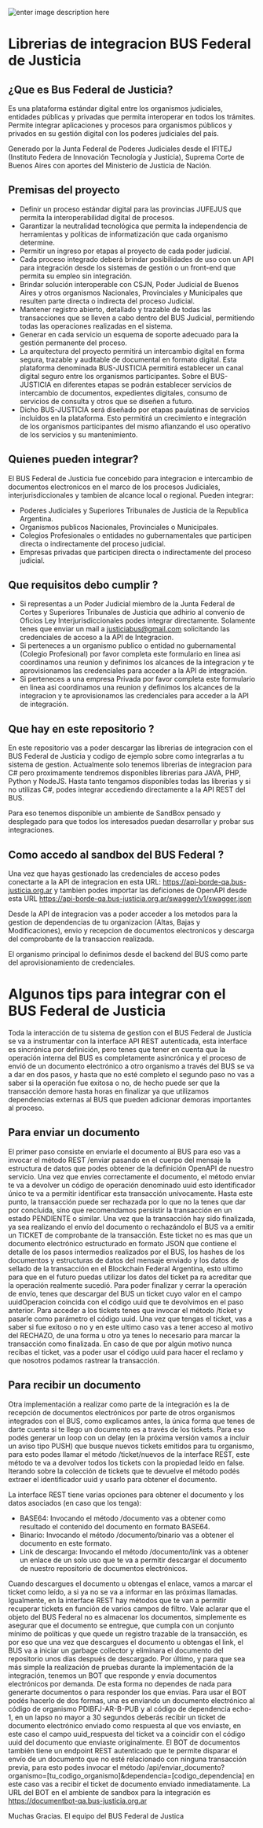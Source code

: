 ![enter image description here](https://www.bus-justicia.org.ar/images/iconos/logo-busjus.svg#joomlaImage://local-images/iconos/logo-busjus.svg?width=0&height=0)

# Librerias de integracion BUS Federal de Justicia

## ¿Que es Bus Federal de Justicia?

Es una plataforma estándar digital entre los organismos judiciales, entidades públicas y privadas que permita interoperar en todos los trámites. Permite integrar aplicaciones y procesos para organismos públicos y privados en su gestión digital con los poderes judiciales del país.

Generado por la Junta Federal de Poderes Judiciales desde el IFITEJ (Instituto Federa de Innovación Tecnología y Justicia), Suprema Corte de Buenos Aires con aportes del Ministerio de Justicia de Nación. 

## Premisas del proyecto

- Definir un proceso estándar digital para las provincias JUFEJUS que permita la interoperabilidad digital de procesos.
- Garantizar la neutralidad tecnológica que permita la independencia de herramientas y políticas de informatización que cada organismo determine.
- Permitir un ingreso por etapas al proyecto de cada poder judicial. 
- Cada proceso integrado deberá brindar posibilidades de uso con un API para integración desde los sistemas de gestión o un front-end que permita su empleo sin integración. 
- Brindar solución interoperable con CSJN, Poder Judicial de Buenos Aires y otros organismos Nacionales, Provinciales y Municipales que resulten parte directa o indirecta del proceso Judicial.
- Mantener registro abierto, detallado y trazable de todas las transacciones que se lleven a cabo dentro del BUS Judicial, permitiendo todas las operaciones realizadas en el sistema.
- Generar en cada servicio un esquema de soporte adecuado para la gestión permanente del proceso.
- La arquitectura del proyecto permitirá un intercambio digital en forma segura, trazable y auditable de documental en formato digital. Esta plataforma denominada BUS-JUSTICIA permitirá establecer un canal digital seguro entre los organismos participantes. Sobre el BUS-JUSTICIA en diferentes etapas se podrán establecer servicios de intercambio de documentos, expedientes digitales, consumo de servicios de consulta y otros que se diseñen a futuro. 
- Dicho BUS-JUSTICIA será diseñado por etapas paulatinas de servicios incluidos en la plataforma. Esto permitirá un crecimiento e integración de los organismos participantes del mismo afianzando el uso operativo de los servicios y su mantenimiento. 

## Quienes pueden integrar?

El BUS Federal de Justicia fue concebido para integracion e intercambio de documentos electronicos en el marco de los procesos Judiciales, interjurisdiccionales y tambien de alcance local o regional. Pueden integrar:

- Poderes Judiciales y Superiores Tribunales de Justicia de la Republica Argentina.
- Organismos publicos Nacionales, Provinciales o Municipales. 
- Colegios Profesionales o entidades no gubernamentales que participen directa o indirectamente del proceso judicial.
- Empresas privadas que participen directa o indirectamente del proceso judicial.

## Que requisitos debo cumplir ?

- Si representas a un Poder Judicial miembro de la Junta Federal de Cortes y Superiores Tribunales de Justicia que adhirio al convenio de Oficios Ley Interjurisdiccionales podes integrar directamente. Solamente tenes que enviar un mail a justiciabus@gmail.com solicitando las credenciales de acceso a la API de Integracion.
- Si perteneces a un organismo publico o entidad no gubernamental (Colegio Profesional) por favor completa este formulario en linea asi coordinamos una reunion y definimos los alcances de la integracion y te aprovisionamos las credenciales para acceder a la API de integración.
- Si perteneces a una empresa Privada por favor completa este formulario en linea asi coordinamos una reunion y definimos los alcances de la integracion y te aprovisionamos las credenciales para acceder a la API de integración.

## Que hay en este repositorio ?

En este repositorio vas a poder descargar las librerias de integracion con el BUS Federal de Justicia y codigo de ejemplo sobre como integrarlas a tu sistema de gestion. Actualmente solo tenemos librerias de integracion para C# pero proximamente tendremos disponibles librerias para JAVA, PHP, Python y NodeJS. Hasta tanto tengamos disponibles todas las librerias y si no utilizas C#, podes integrar accediendo directamente a la API REST del BUS.

Para eso tenemos disponible un ambiente de SandBox pensado y desplegado para que todos los interesados puedan desarrollar y probar sus integraciones.

## Como accedo al sandbox del BUS Federal ?

Una vez que hayas gestionado las credenciales de acceso podes conectarte a la API de integracion en esta URL:  https://api-borde-qa.bus-justicia.org.ar y tambien podes importar las deficiones de OpenAPI desde esta URL https://api-borde-qa.bus-justicia.org.ar/swagger/v1/swagger.json

Desde la API de integracion vas a poder acceder a los metodos para la gestion de dependencias de tu organizacion (Altas, Bajas y Modificaciones), envio y recepcion de documentos electronicos y descarga del comprobante de la transaccion realizada.

El organismo principal lo definimos desde el backend del BUS como parte del aprovisionamiento de credenciales.

# Algunos tips para integrar con el BUS Federal de Justicia

Toda la interacción de tu sistema de gestion con el BUS Federal de Justicia se va a instrumentar con la interface API REST autenticada, esta interface es sincrónica por definición, pero tenes  que tener en cuenta que la operación interna del BUS es completamente asincrónica y el proceso de envió de un documento electrónico a otro organismo a través del BUS se va a dar en dos pasos, y hasta que no esté completo el segundo paso no vas a saber si la operación fue exitosa o no, de hecho puede ser que la transacción demore hasta horas en finalizar ya que utilizamos dependencias externas al BUS que pueden adicionar demoras importantes al proceso.

## Para enviar un documento

El primer paso consiste en enviarle el documento al BUS para eso vas a invocar el método REST /enviar pasando en el cuerpo del mensaje la estructura de datos que podes obtener de la definición OpenAPI de nuestro servicio. Una vez que envíes correctamente el documento, el método enviar te va a devolver un código de operación denominado uuid esto identificador único te va a permitir identificar esta transacción unívocamente. Hasta este punto, la transacción puede ser rechazada por lo que no la tenes que dar por concluida, sino que recomendamos persistir la transacción en un estado PENDIENTE o similar. 
Una vez que la transacción hay sido finalizada, ya sea realizando el envío del documento o rechazándolo el BUS va a emitir un TICKET de comprobante de la transacción. Este ticket no es mas que un documento electrónico estructurado en formato JSON que contiene el detalle de los pasos intermedios realizados por el BUS, los hashes de los documentos y estructuras de datos del mensaje enviado y los datos de sellado de la transacción en el Blockchain Federal Argentina, esto ultimo para que en el futuro puedas utilizar los datos del ticket pa ra acreditar que la operación realmente sucedió.
Para poder finalizar y cerrar la operación de envío, tenes que descargar del BUS un ticket cuyo valor en el campo uuidOperacion coincida con el código uuid que te devolvimos en el paso anterior. Para acceder a los tickets tenes que invocar el método /ticket y pasarle como parámetro el código uuid. Una vez que tengas el ticket, vas a saber si fue exitoso o no y en este ultimo caso vas a tener acceso al motivo del RECHAZO, de una forma u otro ya tenes lo necesario para marcar la transacción como finalizada. En caso de que por algún motivo nunca recibas el ticket, vas a poder usar el código uuid para hacer el reclamo y que nosotros podamos rastrear la transacción.

## Para recibir un documento

Otra implementación a realizar como parte de la integración es la de recepción de documentos electrónicos por parte de otros organismos integrados con el BUS, como explicamos antes, la única forma que tenes de darte cuenta si te llego un documento es a través de los tickets. Para eso podés generar un loop con un delay (en la próxima versión vamos a incluir un aviso tipo PUSH) que busque nuevos tickets emitidos para tu organismo, para esto podes llamar el método /ticket/nuevos de la interface REST, este método te va a devolver todos los tickets con la propiedad leído en false. 
Iterando sobre la colección de tickets que te devuelve el método podés extraer el identificador uuid y usarlo para obtener el documento.

La interface REST tiene varias opciones para obtener el documento y los datos asociados (en caso que los tenga):
-	BASE64: Invocando el método /documento vas a obtener como resultado el contenido del documento en formato BASE64.
-	Binario: Invocando el método /documento/binario vas a obtener el documento en este formato.
-	Link de descarga: Invocando el método /documento/link vas a obtener un enlace de un solo uso que te va a permitir descargar el documento de nuestro repositorio de documentos electrónicos.

Cuando descargues el documento u obtengas el enlace, vamos a marcar el ticket como leído, a si ya no se va a informar en las próximas llamadas. Igualmente, en la interface REST hay métodos que te van a permitir recuperar tickets en función de varios campos de filtro. 
Vale aclarar que el objeto del BUS Federal no es almacenar los documentos, simplemente es asegurar que el documento se entregue, que cumpla con un conjunto mínimo de políticas y que quede un registro trazable de la transacción, es por eso que una vez que descargues el documento u obtengas el link, el BUS va a iniciar un garbage collector y eliminara el documento del repositorio unos días después de descargado.
Por último, y para que sea más simple la realización de pruebas durante la implementación de la integración, tenemos un BOT que responde y envía documentos electrónicos por demanda. De esta forma no dependes de nada para generarte documentos o para responder los que envías.
Para usar el BOT podés hacerlo de dos formas, una es enviando un documento electrónico al código de organismo PDIBFJ-AR-B-PUB y al código de dependencia echo-1, en un lapso no mayor a 30 segundos deberás recibir un ticket de documento electrónico enviado como respuesta al que vos enviaste, en este caso el campo uuid_respuesta del ticket va a coincidir con el código uuid del documento que enviaste originalmente.
El BOT de documentos también tiene un endpoint REST autenticado que te permite disparar el envío de un documento que no esté relacionado con ninguna transacción previa, para esto podes invocar el método /api/enviar_documento?organismo=[tu_codigo_organismo]&dependencia=[codigo_dependencia] en este caso vas a recibir el ticket de documento enviado inmediatamente.
La URL del BOT en el ambiente de sandbox para la integración es https://documentbot-qa.bus-justicia.org.ar

Muchas Gracias.
El equipo del BUS Federal de Justica

